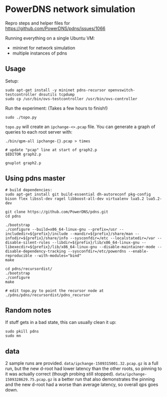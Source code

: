 # PowerDNS network simulation

Repro steps and helper files for
https://github.com/PowerDNS/pdns/issues/1066

Running everything on a single Ubuntu VM:
 - mininet for network simulation
 - multiple instances of pdns

## Usage

Setup:
```
sudo apt-get install -y mininet pdns-recursor openvswitch-testcontroller dnsutils tcpdump
sudo cp /usr/bin/ovs-testcontroller /usr/bin/ovs-controller
```

Run the experiment: (Takes a few hours to finish!)
```
sudo ./topo.py
```

`topo.py` will create an `ipchange-<>.pcap` file. You can generate a
graph of queries to each root server with:
```
./bin/qpm-all ipchange-{}.pcap > times

# update "pcap" line at start of graph2.p
$EDITOR graph2.p

gnuplot graph2.p
```

## Using pdns master

```
# build dependencies:
sudo apt-get install git build-essential dh-autoreconf pkg-config bison flex libssl-dev ragel libboost-all-dev virtualenv lua5.2 lua5.2-dev

git clone https://github.com/PowerDNS/pdns.git
cd pdns

./bootstrap
./configure --build=x86_64-linux-gnu --prefix=/usr --includedir=${prefix}/include --mandir=${prefix}/share/man --infodir=${prefix}/share/info --sysconfdir=/etc --localstatedir=/var --disable-silent-rules --libdir=${prefix}/lib/x86_64-linux-gnu --libexecdir=${prefix}/lib/x86_64-linux-gnu --disable-maintainer-mode --disable-dependency-tracking --sysconfdir=/etc/powerdns --enable-reproducible --with-modules="bind"
make

cd pdns/recursordist/
./bootstrap
./configure
make

# edit topo.py to point the recursor node at ./pdns/pdns/recursordist/pdns_recursor
```

## Random notes

If stuff gets in a bad state, this can usually clean it up:
```
sudo pkill pdns
sudo mn
```

## data

2 sample runs are provided. `data/ipchange-1509315001.32.pcap.gz` is a
full run, but the new d-root had lower latency than the other roots,
so pinning to it was actually correct (though probing still
stopped). `data/ipchange-1509328629.75.pcap.gz` is a better run that
also demonstrates the pinning and the new d-root had a worse than
average latency, so overall qps goes down.

